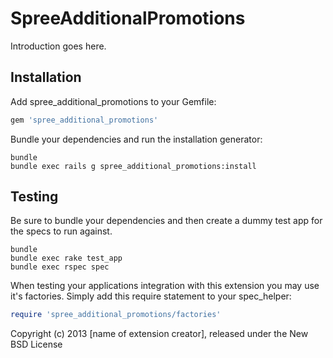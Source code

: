 SpreeAdditionalPromotions
=========================

Introduction goes here.

Installation
------------

Add spree_additional_promotions to your Gemfile:

```ruby
gem 'spree_additional_promotions'
```

Bundle your dependencies and run the installation generator:

```shell
bundle
bundle exec rails g spree_additional_promotions:install
```

Testing
-------

Be sure to bundle your dependencies and then create a dummy test app for the specs to run against.

```shell
bundle
bundle exec rake test_app
bundle exec rspec spec
```

When testing your applications integration with this extension you may use it's factories.
Simply add this require statement to your spec_helper:

```ruby
require 'spree_additional_promotions/factories'
```

Copyright (c) 2013 [name of extension creator], released under the New BSD License
